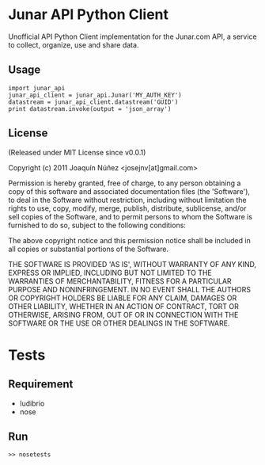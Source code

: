 # Junar API Python Client #
Unofficial API Python Client implementation for the Junar.com API, a service to collect, organize, use and share data.

## Usage ##

    import junar_api
    junar_api_client = junar_api.Junar('MY_AUTH_KEY')
    datastream = junar_api_client.datastream('GUID')
    print datastream.invoke(output = 'json_array')

## License ##
(Released under MIT License since v0.0.1)

Copyright (c) 2011 Joaquín Núñez <josejnv[at]gmail.com>

Permission is hereby granted, free of charge, to any person obtaining a copy of this software and associated documentation files (the 'Software'), to deal in the Software without restriction, including without limitation the rights to use, copy, modify, merge, publish, distribute, sublicense, and/or sell copies of the Software, and to permit persons to whom the Software is furnished to do so, subject to the following conditions:

The above copyright notice and this permission notice shall be included in all copies or substantial portions of the Software.

THE SOFTWARE IS PROVIDED 'AS IS', WITHOUT WARRANTY OF ANY KIND, EXPRESS OR IMPLIED, INCLUDING BUT NOT LIMITED TO THE WARRANTIES OF MERCHANTABILITY, FITNESS FOR A PARTICULAR PURPOSE AND NONINFRINGEMENT. IN NO EVENT SHALL THE AUTHORS OR COPYRIGHT HOLDERS BE LIABLE FOR ANY CLAIM, DAMAGES OR OTHER LIABILITY, WHETHER IN AN ACTION OF CONTRACT, TORT OR OTHERWISE, ARISING FROM, OUT OF OR IN CONNECTION WITH THE SOFTWARE OR THE USE OR OTHER DEALINGS IN THE SOFTWARE.

Tests
=====
Requirement
-----------

 * ludibrio
 * nose

Run
---

    >> nosetests
